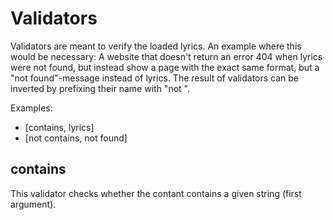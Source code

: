 Validators
==========

Validators are meant to verify the loaded lyrics.
An example where this would be necessary:
A website that doesn't return an error 404 when lyrics were not found,
but instead show a page with the exact same format, but a "not found"-message
instead of lyrics.
The result of validators can be inverted by prefixing their name with "not ".

Examples:
* [contains, lyrics]
* [not contains, not found]

contains
--------
This validator checks whether the contant contains a given string (first argument).